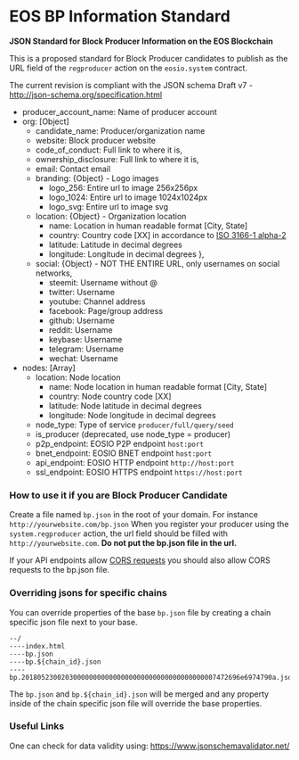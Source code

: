 # EOS BP Information Standard
**JSON Standard for Block Producer Information on the EOS Blockchain**

This is a proposed standard for Block Producer candidates to publish as the URL field of the `regproducer` action on the `eosio.system` contract.

The current revision is compliant with the JSON schema Draft v7 - http://json-schema.org/specification.html

- producer_account_name: Name of producer account
- org: [Object]
  - candidate_name: Producer/organization name
  - website: Block producer website
  - code_of_conduct: Full link to where it is,
  - ownership_disclosure: Full link to where it is,
  - email: Contact email
  - branding: {Object} - Logo images
      - logo_256: Entire url to image 256x256px
      - logo_1024: Entire url to image 1024x1024px
      - logo_svg: Entire url to image svg
   - location: {Object} - Organization location
      - name: Location in human readable format [City, State]
      - country: Country code [XX] in accordance to [ISO 3166-1 alpha-2](https://en.wikipedia.org/wiki/ISO_3166-1_alpha-2)
      - latitude: Latitude in decimal degrees
      - longitude: Longitude in decimal degrees
    },
  - social: {Object} - NOT THE ENTIRE URL, only usernames on social networks, 
    - steemit: Username without @
    - twitter: Username
    - youtube: Channel address
    - facebook: Page/group address
    - github: Username
    - reddit: Username
    - keybase: Username
    - telegram: Username
    - wechat: Username
- nodes: [Array]
    - location: Node location
        - name: Node location in human readable format [City, State]
        - country: Node country code [XX]
        - latitude: Node latitude in decimal degrees
        - longitude: Node longitude in decimal degrees
    - node_type: Type of service `producer/full/query/seed`
    - is_producer (deprecated, use node_type = producer)
    - p2p_endpoint: EOSIO P2P endpoint `host:port`
    - bnet_endpoint: EOSIO BNET endpoint `host:port`
    - api_endpoint: EOSIO HTTP endpoint `http://host:port`
    - ssl_endpoint: EOSIO HTTPS endpoint `https://host:port`

### How to use it if you are Block Producer Candidate 
Create a file named `bp.json` in the root of your domain. For instance `http://yourwebsite.com/bp.json` When you register your producer using the `system.regproducer` action, the url field should be filled with `http://yourwebsite.com`. **Do not put the bp.json file in the url.**

If your API endpoints allow [CORS requests](https://developer.mozilla.org/en-US/docs/Web/HTTP/CORS) you should also allow CORS requests to the bp.json file.

### Overriding jsons for specific chains

You can override properties of the base `bp.json` file by creating a chain specific json file next to your base.

```
--/
----index.html
----bp.json
----bp.${chain_id}.json
----bp.2018052300203000000000000000000000000000000000007472696e6974790a.json
```

The `bp.json` and `bp.${chain_id}.json` will be merged and any property inside of the chain specific json file will override the base properties.

### Useful Links
One can check for data validity using: https://www.jsonschemavalidator.net/
